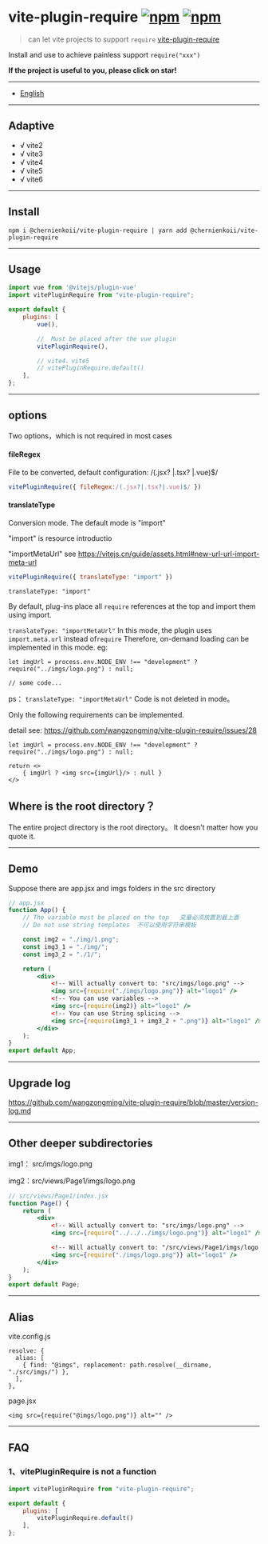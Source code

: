 # vite-plugin-require [![npm](https://img.shields.io/npm/v/vite-plugin-require.svg)](https://www.npmjs.com/package/@chernienkoii/vite-plugin-require) [![npm](https://img.shields.io/npm/dm/vite-plugin-require.svg?style=flat)](https://www.npmjs.com/package/@chernienkoii/vite-plugin-require)

> can let vite projects to support `require` [vite-plugin-require](https://www.npmjs.com/package/@chernienkoii/vite-plugin-require)

Install and use to achieve painless support `require("xxx")`


**If the project is useful to you, please click on star!**



---
-  [English](https://github.com/chernienkoii/vite-plugin-require)
---


## Adaptive

- √ vite2
- √ vite3
- √ vite4
- √ vite5
- √ vite6
  
---
## Install

```
npm i @chernienkoii/vite-plugin-require | yarn add @chernienkoii/vite-plugin-require
```


---
## Usage

```js
import vue from '@vitejs/plugin-vue'
import vitePluginRequire from "vite-plugin-require";

export default {
	plugins: [
        vue(),

        //  Must be placed after the vue plugin
		vitePluginRequire(),

        // vite4、vite5
        // vitePluginRequire.default()
	],
};
```
---
## options

Two options，which is not required in most cases

#### fileRegex

File to be converted, default configuration: /(.jsx? |.tsx? |.vue)$/

``` js
vitePluginRequire({ fileRegex:/(.jsx?|.tsx?|.vue)$/ })
```


#### translateType

Conversion mode. The default mode is "import"


"import" is resource introductio

"importMetaUrl" see https://vitejs.cn/guide/assets.html#new-url-url-import-meta-url 

``` js
vitePluginRequire({ translateType: "import" })
``` 


`translateType: "import"`

By default, plug-ins place all `require` references at the top and import them using import.


`translateType: "importMetaUrl"` 
In this mode, the plugin uses ` import.meta.url ` instead of`require` 
Therefore, on-demand loading can be implemented in this mode. eg:
```
let imgUrl = process.env.NODE_ENV !== "development" ? require("../imgs/logo.png") : null;

// some code...
```

ps： `translateType: "importMetaUrl"` Code is not deleted in mode。

Only the following requirements can be implemented.

detail see: https://github.com/wangzongming/vite-plugin-require/issues/28
```
let imgUrl = process.env.NODE_ENV !== "development" ? require("../imgs/logo.png") : null;

return <>
    { imgUrl ? <img src={imgUrl}/> : null }
</>

```


## Where is the root directory？

The entire project directory is the root directory。
It doesn't matter how you quote it.

---
## Demo

Suppose there are app.jsx and imgs folders in the src directory

```jsx
// app.jsx
function App() {
    // The variable must be placed on the top   变量必须放置到最上面
    // Do not use string templates  不可以使用字符串模板

    const img2 = "./img/1.png";
    const img3_1 = "./img/";
    const img3_2 = "./1/";

    return (
        <div>
            <!-- Will actually convert to: "src/imgs/logo.png" -->
            <img src={require("./imgs/logo.png")} alt="logo1" />
            <!-- You can use variables -->
            <img src={require(img2)} alt="logo1" />
            <!-- You can use String splicing -->
            <img src={require(img3_1 + img3_2 + ".png")} alt="logo1" />
        </div>
    );
}
export default App;
```
---
## Upgrade log

https://github.com/wangzongming/vite-plugin-require/blob/master/version-log.md

---
## Other deeper subdirectories
img1： src/imgs/logo.png

img2：src/views/Page1/imgs/logo.png
 

```jsx
// src/views/Page1/index.jsx
function Page() {
    return (
        <div>
            <!-- Will actually convert to: "src/imgs/logo.png" -->
            <img src={require("../../../imgs/logo.png")} alt="logo1" />

            <!-- Will actually convert to: "/src/views/Page1/imgs/logo.png" -->
			<img src={require("./imgs/logo.png")} alt="logo1" />
        </div>
    );
}
export default Page;
```
---
  
## Alias

vite.config.js

```
resolve: {
  alias: [
    { find: "@imgs", replacement: path.resolve(__dirname, "./src/imgs/") },
  ],
},
```

page.jsx

```
<img src={require("@imgs/logo.png")} alt="" />
```
---
## FAQ

### 1、vitePluginRequire is not a function

```js
import vitePluginRequire from "vite-plugin-require";

export default {
	plugins: [  
        vitePluginRequire.default()
	],
};
```
